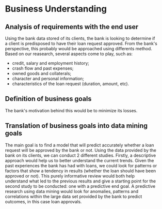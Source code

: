 # Business Understanding

## Analysis of requirements with the end user
Using the bank data stored of its clients, the bank is looking to determine if a client is predisposed to have their loan request approved. From the bank's perspective, this probably would be approached using differents method. Based on our reasearch, several aspects come to play, such as: 
- credit, salary and employment history;
- crash flow and past expenses;
- owned goods and collaterals;
- character and personal information;
- characteristics of the loan request (duration, amount, etc).

## Definition of business goals
The bank's motivation behind this would be to minimize its losses.


## Translation of business goals into data mining goals

The main goal is to find a model that will predict accurately whether a loan request will be approved by the bank or not. Using the data provided by the bank on its clients, we can conduct 2 different studies. Firstly, a descriptive approach would help us to better understand the current trends. Given the past experiences the bank has had with loans, we could look for patterns or factors that show a tendency in results (whether the loan should have been approved or not). This purely informative review would both help understand what led to the previous results and give a starting point for the second study to be conducted: one with a predictive end goal. A predictive research using data mining would look for anomalies, patterns and correlations within the large data set provided by the bank to predict outcomes, in this case loan approvals.
